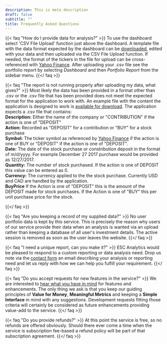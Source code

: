 ```yaml
---
description: This is meta description
draft: false
subtitle: ""
title: Frequently Asked Questions
---
```

{{< faq "How do I provide data for analysis?" >}}
To use the dashboard select 'CSV File Upload' function just above the dashboard.  A template file with the data format expected by the dashboard can be [downloaded](files/MYPORTFOLIO.zip), edited with your data and then uploaded via the CSV File Upload function.  If needed, the format of the tickers in the file for upload can be cross-referenced with [Yahoo Finance](https://finance.yahoo.com). After uploading your .csv file see the portfolio report by selecting *Dashboard* and then *Portfolio Report* from the sidebar menu.
{{</ faq >}}

{{< faq "The report is not running properly after uploading my data, what gives?" >}}
Most likely the data has been provided in a format other than .csv or the .csv file that has been provided does not meet the expected format for the application to work with. An example file with the content the application is designed to work is [available for download](files/MYPORTFOLIO.zip). The application expects a .csv file that contains:  
**Description:** Either the name of the company or "CONTRIBUTION" if the action is one of "DEPOSIT"  
**Action:** Recorded as "DEPOSIT" for a contribution or "BUY" for a stock purchase  
**Symbol:** The ticker symbol as referenced by [Yahoo Finance](https://finance.yahoo.com) if the action is one of BUY or "DEPOSIT" if the action is one of "DEPOSIT".  
**Date:** The date of the stock purchase or constribution deposit in the format of m/d/yyyy.  For example December 27 2017 purchase would be provided as 12/27/2017.  
**Quantity:** The number of stock purchased.  If the action is one of DEPOSIT this value can be entered as 0.  
**Currency:** The currency applied to the the stock purchase.  Currently USD and CAD are handled by the application.  
**BuyPrice** If the Action is one of "DEPOSIT" this is the amount of the DEPOSIT made for stock purchases.  If the Action is one of "BUY" this per unit purchase price for the stock.  

{{</ faq >}}

{{< faq "Are you keeping a record of my supplied data?" >}}
No user portfolio data is kept by this service.  This is precisely the reason why users of our service provide their data when an analysis is wanted via an upload rather than keeping a database of all user's investment details.  The active session is removed as soon as the user leaves the website.
{{</ faq >}}

{{< faq "I need a unique report, can you make it?" >}}
E5C Analytics would be pleased to respond to a custom reporting or data analysis need.  Drop us note via the [contact form](/contact) an email describing your analysis or reporting need and let us reply with how we can help you fulfill your requirement.
{{</ faq >}}


{{< faq "Do you accept requests for new features in the service?" >}}
We are interested to [hear what you have in mind](/contact) for features and enhancements.  The only thing we ask is that you keep our guiding principles of **Value for Money**, **Meaningful Metrics** and keeping a **Simple Interface** in mind with any suggestions.    Development requests fitting those criteria will certainly be considered as future enhancements providing value-add to the service.
{{</ faq >}}

{{< faq "Do you provide refunds?" >}}
At this point the service is free, so no refunds are offered obviously.  Should there ever come a time when the service is subscription fee-based a refund policy will be part of that subscription agreement. 
{{</ faq >}}


